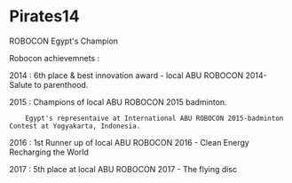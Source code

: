 # Pirates14
ROBOCON Egypt's Champion

Robocon achievemnets :

 2014 : 6th place & best innovation award - local ABU ROBOCON 2014-Salute to parenthood.
 
 2015 : Champions of local ABU ROBOCON 2015 badminton.
 
        Egypt's representaive at International ABU ROBOCON 2015-badminton Contest at Yogyakarta, Indonesia.
 
 2016 : 1st Runner up of local ABU ROBOCON 2016 - Clean Energy Recharging the World
 
 2017 : 5th place at local ABU ROBOCON 2017 - The flying disc

